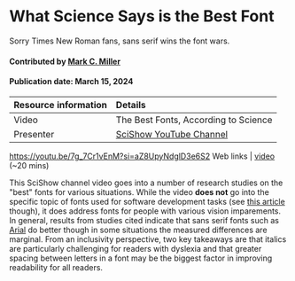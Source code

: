 # What Science Says is the Best Font
<!--deck text start-->
Sorry Times New Roman fans, sans serif wins the font wars.
<!--deck text end-->

#### Contributed by [Mark C. Miller](https://github.com/markcmiller86 "Mark C. Miller GitHub Profile")
#### Publication date: March 15, 2024

Resource information | Details 
:--- | :--- 
Video | The Best Fonts, According to Science
Presenter | [SciShow YouTube Channel](https://www.youtube.com/@SciShow)
https://youtu.be/7g_7Cr1vEnM?si=aZ8UpyNdglD3e6S2
Web links | [video](https://youtu.be/7g_7Cr1vEnM?si=aZ8UpyNdglD3e6S2) (~20 mins)

This SciShow channel video goes into a number of research studies on the "best" fonts for various situations.
While the video **does not** go into the specific topic of fonts used for software development tasks (see [this article](https://realpython.com/coding-font/) though), it does address fonts for people with various vision imparements.
In general, results from studies cited indicate that sans serif fonts such as [Arial](https://en.wikipedia.org/wiki/Arial) do better though in some situations the measured differences are marginal.
From an inclusivity perspective, two key takeaways are that italics are particularly challenging for readers with dyslexia and that greater spacing between letters in a font may be the biggest factor in improving readability for all readers.

<!---
Publish: yes
Topics: Inclusivity, Personal Productivity and Sustainability, User Experience Design
Pinned: no
RSS update: 2024-02-23
--->
